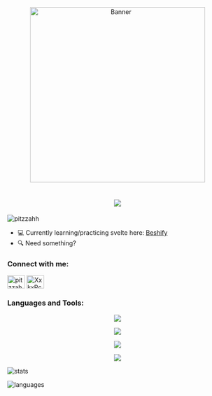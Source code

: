 <div align="center">
  <img src="https://media.giphy.com/media/iIqmM5tTjmpOB9mpbn/giphy.gif" alt="Banner" width="400" />
</div>

<h1 align="center">
  <a href="https://git.io/typing-svg">
    <img src="https://readme-typing-svg.herokuapp.com/?font=roboto&duration=4500&center=true&vCenter=true&width=550&lines=Hi+There!;I'm+pitzzahh!;I+like+🍕;Nice+to+meet+you+%3A)&size=30">
  </a>
</h1>

<p align="left"> <img src="https://komarev.com/ghpvc/?username=pitzzahh&label=Profile%20views&color=0e75b6&style=flat" alt="pitzzahh" /> </p>

- 💻 Currently learning/practicing svelte here: [Beshify](https://github.com/pitzzahh/beshify)
- 🔍 Need something?

<h3 align="left">Connect with me:</h3>
<p align="left">
<a href="https://fb.com/pitzzahh" target="blank"><img align="center" src="https://raw.githubusercontent.com/rahuldkjain/github-profile-readme-generator/master/src/images/icons/Social/facebook.svg" alt="pitzzahh fb" height="30" width="40" /></a>
<a href="https://discord.gg/XxkxPcfDgF" target="blank"><img align="center" src="https://raw.githubusercontent.com/rahuldkjain/github-profile-readme-generator/master/src/images/icons/Social/discord.svg" alt="XxkxPcfDgF" height="30" width="40" /></a>
</p>

<h3 align="left">Languages and Tools:</h3>
<p align="center">
  <a href="https://skillicons.dev">
    <img src="https://skillicons.dev/icons?i=java,spring,idea,eclipse,maven,git,github,linux,graphql,discord" />
  </a>

</p>

<p align="center">
  <a href="https://skillicons.dev">
    <img src="https://skillicons.dev/icons?i=twitter,postgres,vscode,figma,html,css,js,sass,svelte" />
  </a>
</p>

<p align="center">
  <a href="https://skillicons.dev">
    <img src="https://skillicons.dev/icons?i=xd,docker,androidstudio,cs,kotlin,gradle,vercel,azure" />
  </a>
</p>

<p align="center">
  <a href="https://skillicons.dev">
    <img src="https://skillicons.dev/icons?i=jenkins,md,netlify,sqlite,visualstudio" />
  </a>
</p>

![stats](https://github-readme-stats.vercel.app/api?username=pitzzahh&show_icons=true&theme=tokyonight)

![languages](https://github-readme-stats.vercel.app/api/top-langs/?username=pitzzahh&layout=compact&theme=tokyonight)
